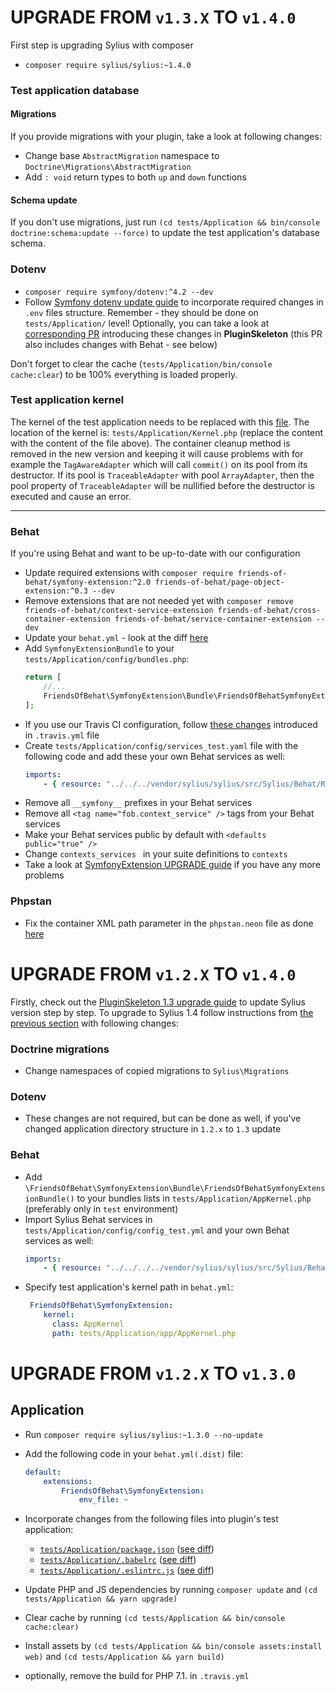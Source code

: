 # UPGRADE FROM `v1.3.X` TO `v1.4.0`

First step is upgrading Sylius with composer

- `composer require sylius/sylius:~1.4.0`

### Test application database

#### Migrations

If you provide migrations with your plugin, take a look at following changes:

* Change base `AbstractMigration` namespace to `Doctrine\Migrations\AbstractMigration`
* Add `: void` return types to both `up` and `down` functions

#### Schema update

If you don't use migrations, just run `(cd tests/Application && bin/console doctrine:schema:update --force)` to update the test application's database schema.

### Dotenv

* `composer require symfony/dotenv:^4.2 --dev`
* Follow [Symfony dotenv update guide](https://symfony.com/doc/current/configuration/dot-env-changes.html) to incorporate required changes in `.env` files structure. Remember - they should be done on `tests/Application/` level! Optionally, you can take a look at [corresponding PR](https://github.com/Sylius/PluginSkeleton/pull/156/) introducing these changes in **PluginSkeleton** (this PR also includes changes with Behat - see below)

Don't forget to clear the cache (`tests/Application/bin/console cache:clear`) to be 100% everything is loaded properly.

### Test application kernel

The kernel of the test application needs to be replaced with this [file](https://github.com/Sylius/PluginSkeleton/blob/1.4/tests/Application/Kernel.php).
The location of the kernel is: `tests/Application/Kernel.php` (replace the content with the content of the file above).
The container cleanup method is removed in the new version and keeping it will cause problems with for example the `TagAwareAdapter` which will call `commit()` on its pool from its destructor. If its pool is `TraceableAdapter` with pool `ArrayAdapter`, then the pool property of `TraceableAdapter` will be nullified before the destructor is executed and cause an error.

---

### Behat

If you're using Behat and want to be up-to-date with our configuration

* Update required extensions with `composer require friends-of-behat/symfony-extension:^2.0 friends-of-behat/page-object-extension:^0.3 --dev`
* Remove extensions that are not needed yet with `composer remove friends-of-behat/context-service-extension friends-of-behat/cross-container-extension friends-of-behat/service-container-extension --dev`
* Update your `behat.yml` - look at the diff [here](https://github.com/Sylius/Sylius-Standard/pull/322/files#diff-7bde54db60a6e933518d8b61b929edce)
* Add `SymfonyExtensionBundle` to your `tests/Application/config/bundles.php`:
    ```php
    return [
        //...
        FriendsOfBehat\SymfonyExtension\Bundle\FriendsOfBehatSymfonyExtensionBundle::class => ['test' => true, 'test_cached' => true],
    ];
    ```
* If you use our Travis CI configuration, follow [these changes](https://github.com/Sylius/PluginSkeleton/pull/156/files#diff-354f30a63fb0907d4ad57269548329e3) introduced in `.travis.yml` file
* Create `tests/Application/config/services_test.yaml` file with the following code and add these your own Behat services as well:
    ```yaml
    imports:
        - { resource: "../../../vendor/sylius/sylius/src/Sylius/Behat/Resources/config/services.xml" }
    ```
* Remove all `__symfony__` prefixes in your Behat services
* Remove all `<tag name="fob.context_service" />` tags from your Behat services
* Make your Behat services public by default with `<defaults public="true" />`
* Change `contexts_services ` in your suite definitions to `contexts`
* Take a look at [SymfonyExtension UPGRADE guide](https://github.com/FriendsOfBehat/SymfonyExtension/blob/master/UPGRADE-2.0.md) if you have any more problems

### Phpstan

* Fix the container XML path parameter in the `phpstan.neon` file as done [here](https://github.com/Sylius/PluginSkeleton/commit/37fa614dbbcf8eb31b89eaf202b4bd4d89a5c7b3)

# UPGRADE FROM `v1.2.X` TO `v1.4.0`

Firstly, check out the [PluginSkeleton 1.3 upgrade guide](https://github.com/Sylius/PluginSkeleton/blob/1.4/UPGRADE-1.3.md) to update Sylius version step by step.
To upgrade to Sylius 1.4 follow instructions from [the previous section](https://github.com/Sylius/PluginSkeleton/blob/1.4/UPGRADE-1.4.md#upgrade-from-v13x-to-v140) with following changes:

### Doctrine migrations

* Change namespaces of copied migrations to `Sylius\Migrations`

### Dotenv

* These changes are not required, but can be done as well, if you've changed application directory structure in `1.2.x` to `1.3` update

### Behat

* Add `\FriendsOfBehat\SymfonyExtension\Bundle\FriendsOfBehatSymfonyExtensionBundle()` to your bundles lists in `tests/Application/AppKernel.php` (preferably only in `test` environment)
* Import Sylius Behat services in `tests/Application/config/config_test.yml` and your own Behat services as well:
    ```yaml
    imports:
        - { resource: "../../../../vendor/sylius/sylius/src/Sylius/Behat/Resources/config/services.xml" }
    ```
* Specify test application's kernel path in `behat.yml`:
    ```yaml
     FriendsOfBehat\SymfonyExtension:
        kernel:
          class: AppKernel
          path: tests/Application/app/AppKernel.php
    ```


# UPGRADE FROM `v1.2.X` TO `v1.3.0`

## Application

* Run `composer require sylius/sylius:~1.3.0 --no-update`

* Add the following code in your `behat.yml(.dist)` file:

    ```yaml
    default:
        extensions:
            FriendsOfBehat\SymfonyExtension:
                env_file: ~  
    ```
    
* Incorporate changes from the following files into plugin's test application:

    * [`tests/Application/package.json`](https://github.com/Sylius/PluginSkeleton/blob/1.3/tests/Application/package.json) ([see diff](https://github.com/Sylius/PluginSkeleton/pull/134/files#diff-726e1353c14df7d91379c0dea6b30eef)) 
    * [`tests/Application/.babelrc`](https://github.com/Sylius/PluginSkeleton/blob/1.3/tests/Application/.babelrc) ([see diff](https://github.com/Sylius/PluginSkeleton/pull/134/files#diff-a2527d9d8ad55460b2272274762c9386))
    * [`tests/Application/.eslintrc.js`](https://github.com/Sylius/PluginSkeleton/blob/1.3/tests/Application/.eslintrc.js) ([see diff](https://github.com/Sylius/PluginSkeleton/pull/134/files#diff-396c8c412b119deaa7dd84ae28ae04ca))
     
* Update PHP and JS dependencies by running `composer update` and `(cd tests/Application && yarn upgrade)`

* Clear cache by running `(cd tests/Application && bin/console cache:clear)`

* Install assets by `(cd tests/Application && bin/console assets:install web)` and `(cd tests/Application && yarn build)`

* optionally, remove the build for PHP 7.1. in `.travis.yml`
